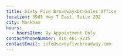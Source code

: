 ```yaml
---
title: Sixty Five Broadway<br>Sales Office
location: 3985 Hwy 7 East, Suite 202
city: Markham
hours:
  - hoursItem: By Appointment Only
contactPhoneNumber: 416-461-9235
contactEmail: info@sixtyfivebroadway.com
---
```

